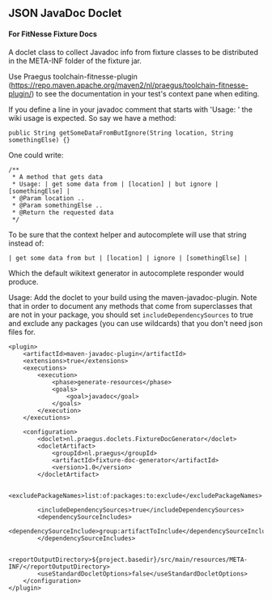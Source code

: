 ## JSON JavaDoc Doclet
#### For FitNesse Fixture Docs

A doclet class to collect Javadoc info from fixture classes to be distributed in the META-INF folder of the fixture jar.

Use Praegus toolchain-fitnesse-plugin (https://repo.maven.apache.org/maven2/nl/praegus/toolchain-fitnesse-plugin/) to see the documentation in your test's context pane when editing.

If you define a line in your javadoc comment that starts with 'Usage: ' the wiki usage is expected. So say we have a method:

```
public String getSomeDataFromButIgnore(String location, String somethingElse) {}
```

One could write:
```
/**
 * A method that gets data
 * Usage: | get some data from | [location] | but ignore | [somethingElse] |
 * @Param location ..
 * @Param somethingElse ..
 * @Return the requested data
 */
```
To be sure that the context helper and autocomplete will use that string instead of:

```
| get some data from but | [location] | ignore | [somethingElse] |
```
Which the default wikitext generator in autocomplete responder would produce.

Usage:
Add the doclet to your build using the maven-javadoc-plugin.
Note that in order to document any methods that come from superclasses that are not in your package, you should set `includeDependencySources` to true and exclude any packages (you can use wildcards) that you don't need json files for.
```
<plugin>
    <artifactId>maven-javadoc-plugin</artifactId>
    <extensions>true</extensions>
    <executions>
        <execution>
            <phase>generate-resources</phase>
            <goals>
                <goal>javadoc</goal>
            </goals>
        </execution>
    </executions>

    <configuration>
        <doclet>nl.praegus.doclets.FixtureDocGenerator</doclet>
        <docletArtifact>
            <groupId>nl.praegus</groupId>
            <artifactId>fixture-doc-generator</artifactId>
            <version>1.0</version>
        </docletArtifact>

        <excludePackageNames>list:of:packages:to:exclude</excludePackageNames>

        <includeDependencySources>true</includeDependencySources>
        <dependencySourceIncludes>
            <dependencySourceInclude>group:artifactToInclude</dependencySourceInclude>
        </dependencySourceIncludes>

        <reportOutputDirectory>${project.basedir}/src/main/resources/META-INF/</reportOutputDirectory>
        <useStandardDocletOptions>false</useStandardDocletOptions>
    </configuration>
</plugin>
```